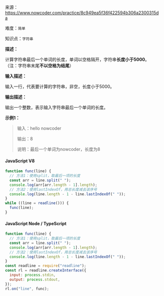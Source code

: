 来源：<https://www.nowcoder.com/practice/8c949ea5f36f422594b306a2300315da>

难度：`简单`

知识点：`字符串`

**描述：**

计算字符串最后一个单词的长度，单词以空格隔开，字符串**长度小于5000**。（注：字符串末尾**不以空格为结尾**）

**输入描述：**

输入一行，代表要计算的字符串，非空，长度小于5000。

**输出描述：**

输出一个整数，表示输入字符串最后一个单词的长度。

**示例1：**

> 输入：hello nowcoder
>
> 输出：8
>
> 说明：最后一个单词为nowcoder，长度为8

<!-- tabs:start -->

#### **JavaScript V8**

```javascript
function func(line) {
  // 方法1：使用split，取最后一项的长度
  const arr = line.split(" ");
  console.log(arr[arr.length - 1].length);
  // 方法2：使用lastIndexOf，用总长度减去该序号
  console.log(line.length - 1 - line.lastIndexOf(" "));
}
while ((line = readline())) {
  func(line);
}
```

#### **JavaScript Node / TypeScript**

```javascript
function func(line) {
  // 方法1：使用split，取最后一项的长度
  const arr = line.split(" ");
  console.log(arr[arr.length - 1].length);
  // 方法2：使用lastIndexOf，用总长度减去该序号
  console.log(line.length - 1 - line.lastIndexOf(" "));
}
const readline = require("readline");
const rl = readline.createInterface({
  input: process.stdin,
  output: process.stdout,
});
rl.on("line", func);
```

<!-- tabs:end -->
